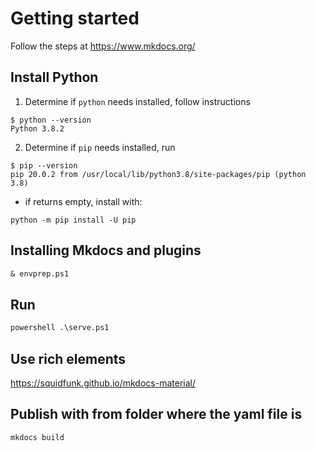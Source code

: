 # Getting started

Follow the steps at https://www.mkdocs.org/

## Install Python
1. Determine if `python` needs installed, follow instructions

```
$ python --version
Python 3.8.2
```
2. Determine if `pip` needs installed, run
```
$ pip --version
pip 20.0.2 from /usr/local/lib/python3.8/site-packages/pip (python 3.8)
```
- if returns empty, install with:
```
python -m pip install -U pip
```

## Installing Mkdocs and plugins

```ps
& envprep.ps1
```

## Run 
```ps
powershell .\serve.ps1
```

## Use rich elements
https://squidfunk.github.io/mkdocs-material/

## Publish with from folder where the yaml file is
```
mkdocs build
```